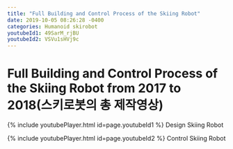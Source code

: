 ```yaml
---
title: "Full Building and Control Process of the Skiing Robot"
date: 2019-10-05 08:26:28 -0400
categories: Humanoid skirobot
youtubeId1: 49SarM_rjBU
youtubeId2: VSVu1sHVj9c
---
```

# Full Building and Control Process of the Skiing Robot from 2017 to 2018(스키로봇의 총 제작영상)

{% include youtubePlayer.html id=page.youtubeId1 %}
Design Skiing Robot


{% include youtubePlayer.html id=page.youtubeId2 %}
Control Skiing Robot

